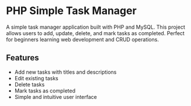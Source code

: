 # PHP Simple Task Manager

A simple task manager application built with PHP and MySQL. This project allows users to add, update, delete, and mark tasks as completed. Perfect for beginners learning web development and CRUD operations.

## Features
- Add new tasks with titles and descriptions
- Edit existing tasks
- Delete tasks
- Mark tasks as completed
- Simple and intuitive user interface
